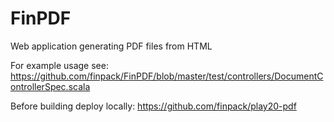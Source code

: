 FinPDF
======

Web application generating PDF files from HTML

For example usage see: https://github.com/finpack/FinPDF/blob/master/test/controllers/DocumentControllerSpec.scala

Before building deploy locally:
    https://github.com/finpack/play20-pdf
